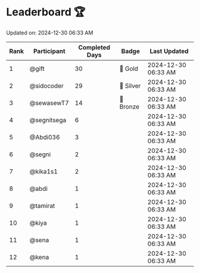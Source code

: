 # Leaderboard 🏆

Updated on: 2024-12-30 06:33 AM

| Rank | Participant       | Completed Days | Badge      | Last Updated         |
|------|-------------------|----------------|------------|----------------------|
| 1    | @gift             | 30             | 🏅 Gold     | 2024-12-30 06:33 AM |
| 2    | @sidocoder        | 29             | 🥈 Silver   | 2024-12-30 06:33 AM |
| 3    | @sewasewT7        | 14             | 🥉 Bronze   | 2024-12-30 06:33 AM |
| 4    | @segnitsega       | 6              |            | 2024-12-30 06:33 AM |
| 5    | @Abdi036          | 3              |            | 2024-12-30 06:33 AM |
| 6    | @segni            | 2              |            | 2024-12-30 06:33 AM |
| 7    | @kika1s1          | 2              |            | 2024-12-30 06:33 AM |
| 8    | @abdi             | 1              |            | 2024-12-30 06:33 AM |
| 9    | @tamirat          | 1              |            | 2024-12-30 06:33 AM |
| 10   | @kiya             | 1              |            | 2024-12-30 06:33 AM |
| 11   | @sena             | 1              |            | 2024-12-30 06:33 AM |
| 12   | @kena             | 1              |            | 2024-12-30 06:33 AM |
